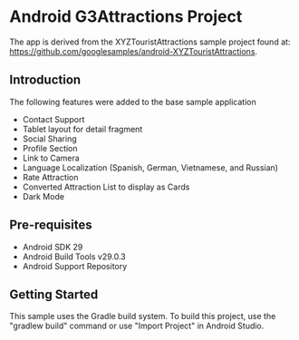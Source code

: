 
Android G3Attractions Project
====================================

The app is derived from the XYZTouristAttractions sample project found at: 
https://github.com/googlesamples/android-XYZTouristAttractions.

Introduction
------------

The following features were added to the base sample application
* Contact Support
* Tablet layout for detail fragment
* Social Sharing
* Profile Section
* Link to Camera
* Language Localization (Spanish, German, Vietnamese, and Russian)
* Rate Attraction
* Converted Attraction List to display as Cards
* Dark Mode


Pre-requisites
--------------

- Android SDK 29
- Android Build Tools v29.0.3
- Android Support Repository


Getting Started
---------------

This sample uses the Gradle build system. To build this project, use the
"gradlew build" command or use "Import Project" in Android Studio.

